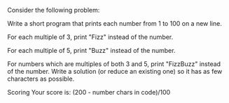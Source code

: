 Consider the following problem:

Write a short program that prints each number from 1 to 100 on a new line.

For each multiple of 3, print "Fizz" instead of the number.

For each multiple of 5, print "Buzz" instead of the number.

For numbers which are multiples of both 3 and 5, print "FizzBuzz" instead of the number.
Write a solution (or reduce an existing one) so it has as few characters as possible.

Scoring
Your score is: (200 - number chars in code)/100
